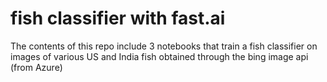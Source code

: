 # fish classifier with fast.ai

The contents of this repo include 3 notebooks that train a fish classifier on images of various US and India fish obtained through the bing image api (from Azure)
